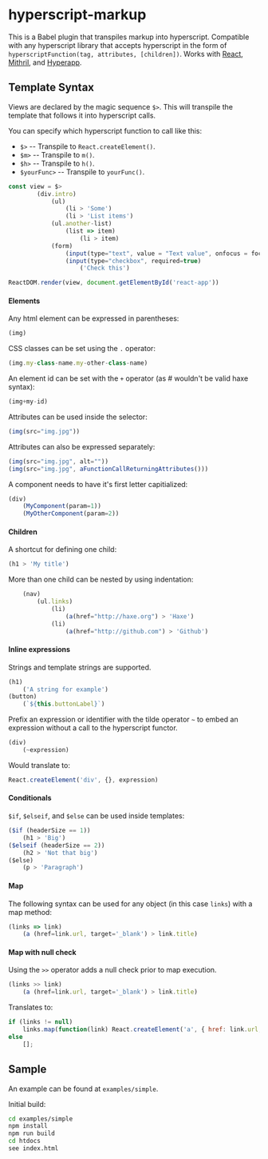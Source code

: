 # hyperscript-markup

This is a Babel plugin that transpiles markup into hyperscript.  Compatible with any hyperscript library that accepts hyperscript in the form of `hyperscriptFunction(tag, attributes, [children])`.  Works with [React](https://facebook.github.io/react/), [Mithril](https://mithril.js.org/), and [Hyperapp](https://github.com/hyperapp/hyperapp).



## Template Syntax

Views are declared by the magic sequence `$>`.  This will transpile the template that follows it into hyperscript calls.  

You can specify which hyperscript function to call like this: 

* `$>` -- Transpile to `React.createElement()`.
* `$m>` -- Transpile to `m()`.
* `$h>` -- Transpile to `h()`.
* `$yourFunc>` -- Transpile to `yourFunc()`.

```javascript
const view = $>
    	(div.intro)
    		(ul)
    			(li > 'Some')
    			(li > 'List items')
    		(ul.another-list)
    			(list => item)
    				(li > item)
    		(form)
    			(input(type="text", value = "Text value", onfocus = focus))
    			(input(type="checkbox", required=true)
					('Check this')

ReactDOM.render(view, document.getElementById('react-app'))
```

#### Elements

Any html element can be expressed in parentheses:
```javascript
(img)
```

CSS classes can be set using the `.` operator:
```javascript
(img.my-class-name.my-other-class-name)
```

An element id can be set with the `+` operator (as # wouldn't be valid haxe syntax):
```javascript
(img+my-id)
```

Attributes can be used inside the selector:
```javascript
(img(src="img.jpg"))
```

Attributes can also be expressed separately:
```javascript
(img(src="img.jpg", alt=""))
(img(src="img.jpg", aFunctionCallReturningAttributes()))
```

A component needs to have it's first letter capitialized:
```javascript
(div)
    (MyComponent(param=1))
    (MyOtherComponent(param=2))
```

#### Children

A shortcut for defining one child:
```javascript
(h1 > 'My title')
```

More than one child can be nested by using indentation:
```javascript
    (nav)
    	(ul.links)
    		(li)
    			(a(href="http://haxe.org") > 'Haxe')
    		(li)
    			(a(href="http://github.com") > 'Github')
```

#### Inline expressions
Strings and template strings are supported.

```javascript
(h1)
	('A string for example')
(button)
	(`${this.buttonLabel}`)
```
Prefix an expression or identifier with the tilde operator `~` to embed an expression without a call to the hyperscript functor.
```javascript
(div)
	(~expression)
```
Would translate to:
```javascript
React.createElement('div', {}, expression)
```

#### Conditionals

`$if`, `$elseif`, and `$else` can be used inside templates:

```javascript
($if (headerSize == 1))
	(h1 > 'Big')
($elseif (headerSize == 2))
	(h2 > 'Not that big')
($else)
	(p > 'Paragraph')
```

#### Map

The following syntax can be used for any object (in this case `links`) with a map method:

```javascript
(links => link)
	(a (href=link.url, target='_blank') > link.title)
```

#### Map with null check

Using the `>>` operator adds a null check prior to map execution.

```javascript
(links >> link)
	(a (href=link.url, target='_blank') > link.title)

```

Translates to:

```javascript
if (links != null)
	links.map(function(link) React.createElement('a', { href: link.url, target: '_blank' }, [ link.title ]);
else
	[];
```

## Sample

An example can be found at `examples/simple`.

Initial build:
```bash
cd examples/simple
npm install
npm run build
cd htdocs
see index.html
```

